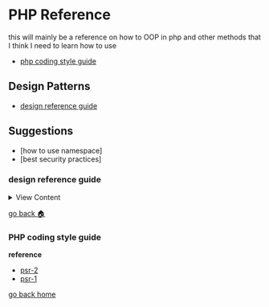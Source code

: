 
# PHP Reference

this will mainly be a reference on how to OOP in php and other methods that I think
I need to learn how to use

- [php coding style guide][psr]

## Design Patterns
- [design reference guide][design-reference]

## Suggestions
- [how to use namespace]
- [best security practices]

[design-reference]:#design-reference-guide
[psr]:#php-coding-style-guide
[home]:#php-reference

### design reference guide 

<details>
<summary>
View Content
</summary>

**reference**
- [design patterns php](http://designpatternsphp.readthedocs.io/en/latest/)

</details>

[go back :house:][home]

### PHP coding style guide 

**reference**
- [psr-2](https://docs.opnsense.org/development/guidelines/psr2.html)
- [psr-1](https://github.com/php-fig/fig-standards/blob/master/accepted/PSR-1-basic-coding-standard.md)

[go back home][home]
